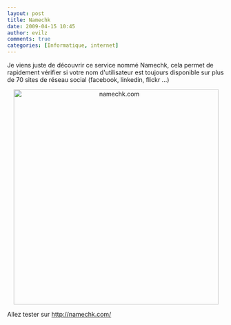 ```yaml
---
layout: post
title: Namechk
date: 2009-04-15 10:45
author: evilz
comments: true
categories: [Informatique, internet]
---
```

<p>Je viens juste de d&eacute;couvrir ce service nomm&eacute; Namechk, cela permet de rapidement v&eacute;rifier si votre nom d'utilisateur est toujours disponible sur plus de 70 sites de r&eacute;seau social (facebook, linkedin, flickr ...)</p>
<p style="text-align: center;"><a title="namechk.com de evilz, sur Flickr" href="http://www.flickr.com/photos/evilznet/3443582455/"><img src="http://farm4.static.flickr.com/3541/3443582455_db447a7b99.jpg" alt="namechk.com" width="475" height="500" /></a></p>
<p>Allez tester sur <a href="http://namechk.com/">http://namechk.com/</a></p>
